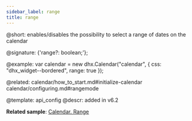 ```yaml
---
sidebar_label: range
title: range
---          
```


@short: enables/disables the possibility to select a range of dates on the calendar

@signature: {'range?: boolean;'};

@example: 
var calendar = new dhx.Calendar("calendar", {
	css: "dhx_widget--bordered",
	range: true
});

@related: 
calendar/how_to_start.md#initialize-calendar
calendar/configuring.md#rangemode

@template:	api_config
@descr:
added in v6.2

**Related sample**: [Calendar. Range](https://snippet.dhtmlx.com/2mrj53h0)

